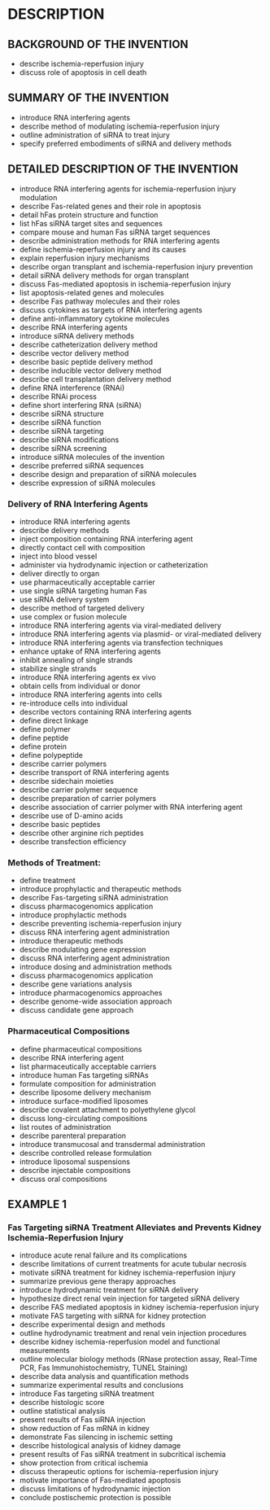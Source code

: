 # DESCRIPTION

## BACKGROUND OF THE INVENTION

- describe ischemia-reperfusion injury
- discuss role of apoptosis in cell death

## SUMMARY OF THE INVENTION

- introduce RNA interfering agents
- describe method of modulating ischemia-reperfusion injury
- outline administration of siRNA to treat injury
- specify preferred embodiments of siRNA and delivery methods

## DETAILED DESCRIPTION OF THE INVENTION

- introduce RNA interfering agents for ischemia-reperfusion injury modulation
- describe Fas-related genes and their role in apoptosis
- detail hFas protein structure and function
- list hFas siRNA target sites and sequences
- compare mouse and human Fas siRNA target sequences
- describe administration methods for RNA interfering agents
- define ischemia-reperfusion injury and its causes
- explain reperfusion injury mechanisms
- describe organ transplant and ischemia-reperfusion injury prevention
- detail siRNA delivery methods for organ transplant
- discuss Fas-mediated apoptosis in ischemia-reperfusion injury
- list apoptosis-related genes and molecules
- describe Fas pathway molecules and their roles
- discuss cytokines as targets of RNA interfering agents
- define anti-inflammatory cytokine molecules
- describe RNA interfering agents
- introduce siRNA delivery methods
- describe catheterization delivery method
- describe vector delivery method
- describe basic peptide delivery method
- describe inducible vector delivery method
- describe cell transplantation delivery method
- define RNA interference (RNAi)
- describe RNAi process
- define short interfering RNA (siRNA)
- describe siRNA structure
- describe siRNA function
- describe siRNA targeting
- describe siRNA modifications
- describe siRNA screening
- introduce siRNA molecules of the invention
- describe preferred siRNA sequences
- describe design and preparation of siRNA molecules
- describe expression of siRNA molecules

### Delivery of RNA Interfering Agents

- introduce RNA interfering agents
- describe delivery methods
- inject composition containing RNA interfering agent
- directly contact cell with composition
- inject into blood vessel
- administer via hydrodynamic injection or catheterization
- deliver directly to organ
- use pharmaceutically acceptable carrier
- use single siRNA targeting human Fas
- use siRNA delivery system
- describe method of targeted delivery
- use complex or fusion molecule
- introduce RNA interfering agents via viral-mediated delivery
- introduce RNA interfering agents via plasmid- or viral-mediated delivery
- introduce RNA interfering agents via transfection techniques
- enhance uptake of RNA interfering agents
- inhibit annealing of single strands
- stabilize single strands
- introduce RNA interfering agents ex vivo
- obtain cells from individual or donor
- introduce RNA interfering agents into cells
- re-introduce cells into individual
- describe vectors containing RNA interfering agents
- define direct linkage
- define polymer
- define peptide
- define protein
- define polypeptide
- describe carrier polymers
- describe transport of RNA interfering agents
- describe sidechain moieties
- describe carrier polymer sequence
- describe preparation of carrier polymers
- describe association of carrier polymer with RNA interfering agent
- describe use of D-amino acids
- describe basic peptides
- describe other arginine rich peptides
- describe transfection efficiency

### Methods of Treatment:

- define treatment
- introduce prophylactic and therapeutic methods
- describe Fas-targeting siRNA administration
- discuss pharmacogenomics application
- introduce prophylactic methods
- describe preventing ischemia-reperfusion injury
- discuss RNA interfering agent administration
- introduce therapeutic methods
- describe modulating gene expression
- discuss RNA interfering agent administration
- introduce dosing and administration methods
- discuss pharmacogenomics application
- describe gene variations analysis
- introduce pharmacogenomics approaches
- describe genome-wide association approach
- discuss candidate gene approach

### Pharmaceutical Compositions

- define pharmaceutical compositions
- describe RNA interfering agent
- list pharmaceutically acceptable carriers
- introduce human Fas targeting siRNAs
- formulate composition for administration
- describe liposome delivery mechanism
- introduce surface-modified liposomes
- describe covalent attachment to polyethylene glycol
- discuss long-circulating compositions
- list routes of administration
- describe parenteral preparation
- introduce transmucosal and transdermal administration
- describe controlled release formulation
- introduce liposomal suspensions
- describe injectable compositions
- discuss oral compositions

## EXAMPLE 1

### Fas Targeting siRNA Treatment Alleviates and Prevents Kidney Ischemia-Reperfusion Injury

- introduce acute renal failure and its complications
- describe limitations of current treatments for acute tubular necrosis
- motivate siRNA treatment for kidney ischemia-reperfusion injury
- summarize previous gene therapy approaches
- introduce hydrodynamic treatment for siRNA delivery
- hypothesize direct renal vein injection for targeted siRNA delivery
- describe FAS mediated apoptosis in kidney ischemia-reperfusion injury
- motivate FAS targeting with siRNA for kidney protection
- describe experimental design and methods
- outline hydrodynamic treatment and renal vein injection procedures
- describe kidney ischemia-reperfusion model and functional measurements
- outline molecular biology methods (RNase protection assay, Real-Time PCR, Fas Immunohistochemistry, TUNEL Staining)
- describe data analysis and quantification methods
- summarize experimental results and conclusions
- introduce Fas targeting siRNA treatment
- describe histologic score
- outline statistical analysis
- present results of Fas siRNA injection
- show reduction of Fas mRNA in kidney
- demonstrate Fas silencing in ischemic setting
- describe histological analysis of kidney damage
- present results of Fas siRNA treatment in subcritical ischemia
- show protection from critical ischemia
- discuss therapeutic options for ischemia-reperfusion injury
- motivate importance of Fas-mediated apoptosis
- discuss limitations of hydrodynamic injection
- conclude postischemic protection is possible


